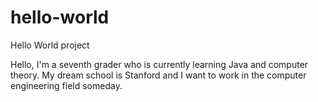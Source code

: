 # hello-world
Hello World project

Hello, I'm a seventh grader who is currently learning Java and computer theory. My dream school is Stanford and I want to work in the computer engineering field someday.
